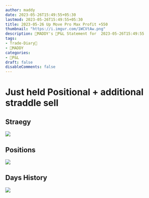```yaml
---
author: maddy
date: 2023-05-26T15:49:55+05:30
lastmod: 2023-05-26T15:49:55+05:30
title: 2023-05-26 Up Move Pro Max Profit +550
thumbnail: "https://i.imgur.com/1WCVtAw.png"
description: 🧔MADDY's 💸P&L Statement for  2023-05-26T15:49:55 
tags:
- Trade-Diary📗
- 🧔MADDY
categories: 
- 💸P&L
draft: false
disableComments: false
---
```

# Just held Positional + additional straddle sell

## Straegy

![](https://i.imgur.com/EoRhIh5.png)


## Positions

![](https://i.imgur.com/1WCVtAw.png)

## Days History

![](https://i.imgur.com/5c203w2.png)
